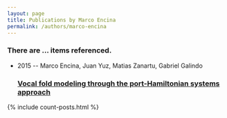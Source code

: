 ```yaml
---
layout: page
title: Publications by Marco Encina
permalink: /authors/marco-encina
---
```


<h3 id="number-posts">There are ... items referenced.</h3>
<ul class="post-list">
<li><span class='post-meta'>2015 -- Marco Encina, Juan Yuz, Matias Zanartu, Gabriel Galindo</span><h3><a class='post-link' href="{{ site.baseurl }}/vocal-fold-modeling-through-the-port-hamiltonian-systems-approach">Vocal fold modeling through the port-Hamiltonian systems approach</a></h3></li>

</ul>
{% include count-posts.html %}
